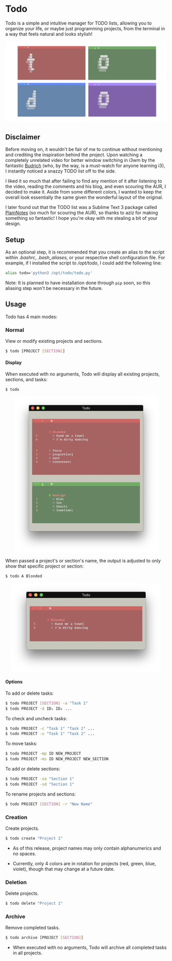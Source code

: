 # Todo
Todo is a simple and intuitive manager for TODO lists, allowing you to organize your life, or maybe just programming projects, from the terminal in a way that feels natural and looks stylish!

<p align="center">
  <img src="images/logo.png" | width=900>
</p>


## Disclaimer
Before moving on, it wouldn't be fair of me to continue without mentioning and crediting the inspiration behind the project. Upon watching a completely unrelated video for better window switching in i3wm by the fantastic [Budrich](https://www.youtube.com/channel/UCi8XrDg1bK_MJ0goOnbpTMQ) (who, by the way, is a must-watch for anyone learning i3), I instantly noticed a snazzy TODO list off to the side.

I liked it so much that after failing to find any mention of it after listening to the video, reading the comments and his blog, and even scouring the AUR, I decided to make it. Aside from some different colors, I wanted to keep the overall look essentially the same given the wonderful layout of the original.

I later found out that the TODO list was a Sublime Text 3 package called [PlainNotes](https://github.com/aziz/PlainNotes) (so much for scouring the AUR), so thanks to aziz for making something so fantastic! I hope you're okay with me stealing a bit of your design.


## Setup
As an optional step, it is recommended that you create an alias to the script within *.bashrc*, *.bash_aliases*, or your respective shell configuration file. For example, if I installed the script to */opt/todo*, I could add the following line:

```sh
alias todo='python3 /opt/todo/todo.py'
```

Note: It is planned to have installation done through ```pip``` soon, so this aliasing step won't be necessary in the future.


## Usage
Todo has 4 main modes:

### Normal
View or modify existing projects and sections.

```sh
$ todo [PROJECT [SECTION]]
```

#### Display
When executed with no arguments, Todo will display all existing projects, sections, and tasks:
```sh
$ todo
```
<p align="center">
  <img src="images/todo_all.png" | width=450>
</p>

When passed a project's or section's name, the output is adjusted to only show that specific project or section:
```sh
$ todo A Blonded
```
<p align="center">
  <img src="images/todo_section.png" | width=470>
</p>

#### Options
To add or delete tasks:
```sh
$ todo PROJECT [SECTION] -a "Task 1"
$ todo PROJECT -d ID₁ ID₂ ...
```

To check and uncheck tasks:
```sh
$ todo PROJECT -c "Task 1" "Task 2" ...
$ todo PROJECT -u "Task 1" "Task 2" ...
```

To move tasks:
```sh
$ todo PROJECT -mp ID NEW_PROJECT
$ todo PROJECT -ms ID NEW_PROJECT NEW_SECTION
```

To add or delete sections:
```sh
$ todo PROJECT -sa "Section 1"
$ todo PROJECT -sd "Section 1"
```

To rename projects and sections:
```sh
$ todo PROJECT [SECTION] -r "New Name"
```

### Creation
Create projects.
```sh
$ todo create "Project 1"
```
- As of this release, project names may only contain alphanumerics and no spaces.

- Currently, only 4 colors are in rotation for projects (red, green, blue, violet), though that may change at a future date.


### Deletion
Delete projects.
```sh
$ todo delete "Project 1"
```


### Archive
Remove completed tasks.
```sh
$ todo archive [PROJECT [SECTION]] 
```

- When executed with no arguments, Todo will archive all completed tasks in all projects.